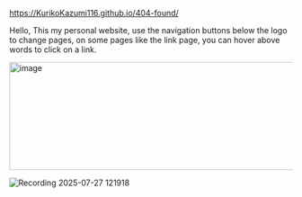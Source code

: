 https://KurikoKazumi116.github.io/404-found/

Hello,
This my personal website, use the navigation buttons below the logo to change pages, on some pages like the link page, you can hover above words to click on a link.

<img width="1021" height="192" alt="image" src="https://github.com/user-attachments/assets/721a604d-1ee3-438b-8b37-acddbcfee0ff" />


![Recording 2025-07-27 121918](https://github.com/user-attachments/assets/f13e82cb-e352-45f3-af35-a1d4fcec39cf)
